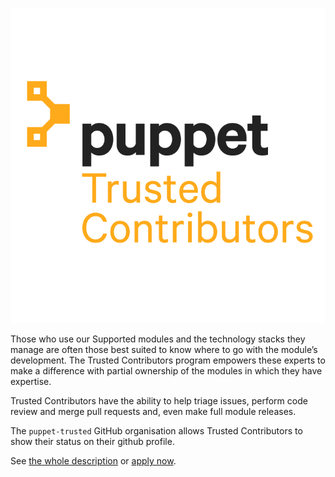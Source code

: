 ![puppet trusted contributor logo](/assets/logo.png)

Those who use our Supported modules and the technology stacks they manage are often those best suited to know where to go with the module’s development.
The Trusted Contributors program empowers these experts to make a difference with partial ownership of the modules in which they have expertise.

Trusted Contributors have the ability to help triage issues, perform code review and merge pull requests and, even make full module releases.

The `puppet-trusted` GitHub organisation allows Trusted Contributors to show their status on their github profile.

See [the whole description](https://puppet.com/ecosystem/trusted-contributors/) or [apply now](https://pup.pt/tc-apply).
